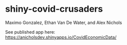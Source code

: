 # shiny-covid-crusaders
Maximo Gonzalez, Ethan Van De Water, and Alex Nichols

See published app here: https://anicholsdev.shinyapps.io/CovidEconomicData/ 
